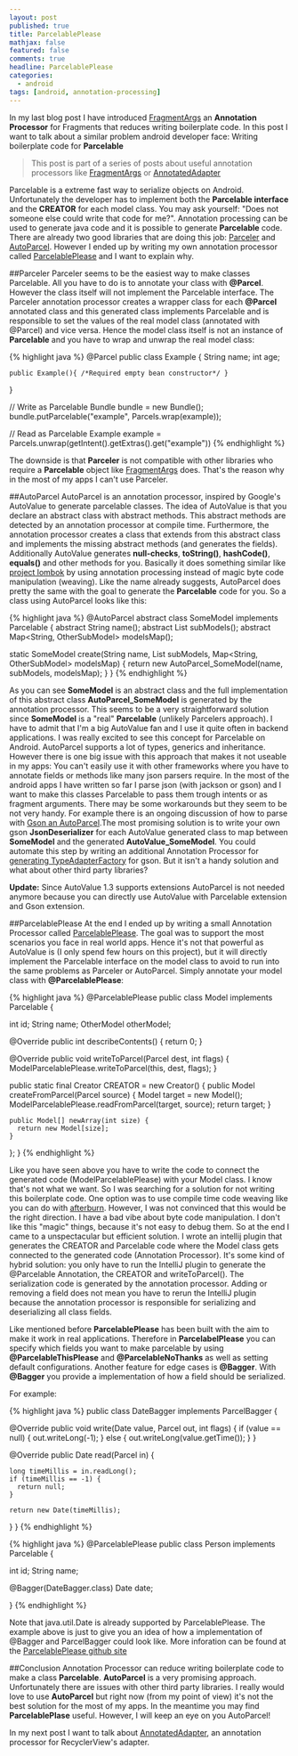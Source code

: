 ```yaml
---
layout: post
published: true
title: ParcelablePlease
mathjax: false
featured: false
comments: true
headline: ParcelablePlease
categories:
  - android
tags: [android, annotation-processing]
---
```


In my last blog post I have introduced [FragmentArgs](http://hannesdorfmann.com/android/fragmentargs) an  **Annotation Processor** for Fragments that reduces writing boilerplate code. In this post I want to talk about a similar problem android developer face: Writing boilerplate code for **Parcelable**

  > This post is part of a series of posts about useful annotation processors like [FragmentArgs](http://hannesdorfmann.com/android/fragmentargs) or [AnnotatedAdapter](http://hannesdorfmann.com/android/AnnotatedAdapter)

Parcelable is a extreme fast way to serialize objects on Android. Unfortunately the developer has to implement both the **Parcelable interface** and the **CREATOR** for each model class. You may ask yourself: "Does not someone else could write that code for me?". Annotation processing can be used to generate java code and it is possible to generate **Parcelable** code. There are already two good libraries that are doing this job: [Parceler](https://github.com/johncarl81/parceler) and [AutoParcel](https://github.com/frankiesardo/auto-parcel). However I ended up by writing my own annotation processor called [ParcelablePlease](https://github.com/sockeqwe/ParcelablePlease) and I want to explain why.

##Parceler
Parceler seems to be the easiest way to make classes Parcelable. All you have to do is to annotate your class with **@Parcel**. However the class itself will not implement the Parcelable interface. The Parceler annotation processor creates a wrapper class for each **@Parcel** annotated class and this generated class implements Parcelable and is responsible to set the values of the real model class (annotated with @Parcel) and vice versa. Hence the model class itself is not an instance of **Parcelable** and you have to wrap and unwrap the real model class:

{% highlight java %}
@Parcel
public class Example {
    String name;
    int age;

    public Example(){ /*Required empty bean constructor*/ }
}


// Write as Parcelable
Bundle bundle = new Bundle();
bundle.putParcelable("example", Parcels.wrap(example));


// Read as Parcelable
Example example = Parcels.unwrap(getIntent().getExtras().get("example"))
{% endhighlight %}

The downside is that **Parceler** is not compatible with other libraries who require a **Parcelable** object like [FragmentArgs](http://hannesdorfmann.com/android/fragmentargs) does. That's the reason why in the most of my apps I can't use Parceler.

##AutoParcel
AutoParcel is an annotation processor, inspired by Google's AutoValue to generate parcelable classes. The idea of AutoValue is that you declare an abstract class with abstract methods. This abstract methods are detected by an annotation processor at compile time. Furthermore, the annotation processor creates a class that extends from this abstract class and implements the missing abstract methods (and generates the fields). Additionally AutoValue generates **null-checks**, **toString()**, **hashCode()**, **equals()** and other methods for you. Basically it does something similar like [project lombok](http://www.projectlombok.org) by using annotation processing instead of magic byte code manipulation (weaving). Like the name already suggests, AutoParcel does pretty the same with the goal to generate the **Parcelable** code for you. So a class using AutoParcel looks like this:

{% highlight java %}
@AutoParcel
abstract class SomeModel implements Parcelable {
  abstract String name();
  abstract List<SomeSubModel> subModels();
  abstract Map<String, OtherSubModel> modelsMap();

  static SomeModel create(String name, List<SomeSubModel> subModels, Map<String, OtherSubModel> modelsMap) {
    return new AutoParcel_SomeModel(name, subModels, modelsMap);
  }
}
{% endhighlight %}

As you can see **SomeModel** is an abstract class and the full implementation of this abstract class **AutoParcel_SomeModel** is generated by the annotation processor. This seems to be a very straightforward solution since **SomeModel** is a "real" **Parcelable** (unlikely Parcelers approach). I have to admit that I'm a big AutoValue fan and I use it quite often in backend applications. I was really excited to see this concept for Parcelable on Android. AutoParcel supports a lot of types, generics and inheritance. However there is one big issue with this approach that makes it not useable in my apps: You can't easily use it with other frameworks where you have to annotate fields or methods like many json parsers require. In the most of the android apps I have written so far I parse json (with jackson or gson) and I want to make this classes Parcelable to pass them trough intents or as fragment arguments. There may be some workarounds but they seem to be not very handy. For example there is an ongoing discussion of how to parse with [Gson an AutoParcel](https://github.com/frankiesardo/auto-parcel/issues/6).The most promising solution is to write your own gson **JsonDeserializer** for each AutoValue generated class to map between **SomeModel** and the generated **AutoValue_SomeModel**. You could automate this step by writing an additional Annotation Processor for [generating TypeAdapterFactory](https://gist.github.com/JakeWharton/0d67d01badcee0ae7bc9) for gson. But it isn't a handy solution and what about other third party libraries?

**Update:** Since AutoValue 1.3 supports extensions AutoParcel is not needed anymore because you can directly use AutoValue with Parcelable extension and Gson extension.

##ParcelablePlease
At the end I ended up by writing a small Annotation Processor called [ParcelablePlease](https://github.com/sockeqwe/ParcelablePlease). The goal was to support the most scenarios you face in real world apps. Hence it's not that powerful as AutoValue is (I only spend few hours on this project), but it will directly implement the Parcelable interface on the model class to avoid to run into the same problems as Parceler or AutoParcel.
Simply annotate your model class with **@ParcelablePlease**:

{% highlight java %}
@ParcelablePlease
public class Model implements Parcelable {

  int id;
  String name;
  OtherModel otherModel;

  @Override public int describeContents() {
    return 0;
  }

  @Override public void writeToParcel(Parcel dest, int flags) {
    ModelParcelablePlease.writeToParcel(this, dest, flags);
  }

  public static final Creator<Model> CREATOR = new Creator<Model>() {
    public Model createFromParcel(Parcel source) {
      Model target = new Model();
      ModelParcelablePlease.readFromParcel(target, source);
      return target;
    }

    public Model[] newArray(int size) {
      return new Model[size];
    }
  };
}
{% endhighlight %}

Like you have seen above you have to write the code to connect the generated code (ModelParcelablePlease) with your Model class. I know that's not what we want. So I was searching for a solution for not writing this boilerplate code. One option was to use compile time code weaving like you can do with [afterburn](https://github.com/stephanenicolas/afterburner). However, I was not convinced that this would be the right direction. I have a bad vibe about byte code manipulation. I don't like this "magic" things, because it's not easy to debug them. So at the end I came to a unspectacular but efficient solution. I wrote an intellij plugin that generates the CREATOR and Parcelable code where the Model class gets connected to the generated code (Annotation Processor). It's some kind of hybrid solution: you only have to run the IntelliJ plugin to generate the @Parcelable Annotation, the CREATOR and writeToParcel(). The serialization code is generated by the annotation processor. Adding or removing a field does not mean you have to rerun the IntelliJ plugin because the annotation processor is responsible for serializing and deserializing all class fields.

Like mentioned before **ParcelablePlease** has been built with the aim to make it work in real applications. Therefore in **ParcelabelPlease** you can specify which fields you want to make parcelable by using **@ParcelableThisPlease** and **@ParcelableNoThanks** as well as setting default configurations. Another feature for edge cases is **@Bagger**. With **@Bagger** you provide a implementation of how a field should be serialized.

For example:

{% highlight java %}
public class DateBagger implements ParcelBagger<Date> {

  @Override public void write(Date value, Parcel out, int flags) {
    if (value == null) {
      out.writeLong(-1);
    } else {
      out.writeLong(value.getTime());
    }
  }

  @Override public Date read(Parcel in) {

    long timeMillis = in.readLong();
    if (timeMillis == -1) {
      return null;
    }

    return new Date(timeMillis);
  }
}
{% endhighlight %}

{% highlight java %}
@ParcelablePlease
public class Person implements Parcelable {

  int id;
  String name;

  @Bagger(DateBagger.class)
  Date date;

}
{% endhighlight %}

Note that java.util.Date is already supported by ParcelablePlease. The example above is just to give you an idea of how a implementation of @Bagger and ParcelBagger could look like. More inforation can be found at the [ParcelablePlease github site](https://github.com/sockeqwe/ParcelablePlease)

##Conclusion
Annotation Processor can reduce writing boilerplate code to make a class **Parcelable**. **AutoParcel** is a very promising approach. Unfortunately there are issues with other third party libraries. I really would love to use **AutoParcel** but right now (from my point of view) it's not the best solution for the most of my apps. In the meantime you may find **ParcelablePlase** useful. However, I will keep an eye on you AutoParcel!

In my next post I want to talk about [AnnotatedAdapter](http://hannesdorfmann.com/android/AnnotatedAdapter/), an annotation processor for RecyclerView's adapter.
